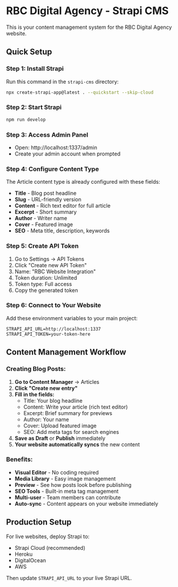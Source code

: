 # RBC Digital Agency - Strapi CMS

This is your content management system for the RBC Digital Agency website.

## Quick Setup

### Step 1: Install Strapi
Run this command in the `strapi-cms` directory:
```bash
npx create-strapi-app@latest . --quickstart --skip-cloud
```

### Step 2: Start Strapi
```bash
npm run develop
```

### Step 3: Access Admin Panel
- Open: http://localhost:1337/admin
- Create your admin account when prompted

### Step 4: Configure Content Type
The Article content type is already configured with these fields:
- **Title** - Blog post headline
- **Slug** - URL-friendly version
- **Content** - Rich text editor for full article
- **Excerpt** - Short summary
- **Author** - Writer name
- **Cover** - Featured image
- **SEO** - Meta title, description, keywords

### Step 5: Create API Token
1. Go to Settings → API Tokens
2. Click "Create new API Token"
3. Name: "RBC Website Integration"
4. Token duration: Unlimited
5. Token type: Full access
6. Copy the generated token

### Step 6: Connect to Your Website
Add these environment variables to your main project:
```
STRAPI_API_URL=http://localhost:1337
STRAPI_API_TOKEN=your-token-here
```

## Content Management Workflow

### Creating Blog Posts:
1. **Go to Content Manager** → Articles
2. **Click "Create new entry"**
3. **Fill in the fields:**
   - Title: Your blog headline
   - Content: Write your article (rich text editor)
   - Excerpt: Brief summary for previews
   - Author: Your name
   - Cover: Upload featured image
   - SEO: Add meta tags for search engines
4. **Save as Draft** or **Publish** immediately
5. **Your website automatically syncs** the new content

### Benefits:
- **Visual Editor** - No coding required
- **Media Library** - Easy image management  
- **Preview** - See how posts look before publishing
- **SEO Tools** - Built-in meta tag management
- **Multi-user** - Team members can contribute
- **Auto-sync** - Content appears on your website immediately

## Production Setup
For live websites, deploy Strapi to:
- Strapi Cloud (recommended)
- Heroku
- DigitalOcean
- AWS

Then update `STRAPI_API_URL` to your live Strapi URL.